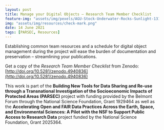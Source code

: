 ```yaml
---
layout: post
title: Manage your Digital Objects – Research Team Member Checklist 
feature-img: "assets/img/pexels/AGU-Stock-Underwater-Rocks-Sunlight-1314x400.jpg"
img: "assets/img/resources/check-mark.png"
date: 14 June 2021
tags: [PARSEC, Resources]
---
```


Establishing common team resources and a schedule for digital object management during the project will ease the burden of documentation and preservation – streamlining your publications.

Get a copy of the *Research Team Member Checklist* from Zenodo: [http://doi.org/10.5281/zenodo.4940836](http://doi.org/10.5281/zenodo.4940836)

This work is part of the **Building New Tools for Data Sharing and Re-use through a Transnational Investigation of the Socioeconomic Impacts of Protected Areas (PARSEC)** project with funding provided by the Belmont Forum through the National Science Foundation, Grant 1929464 as well as the **Accelerating Open and FAIR Data Practices Across the Earth, Space, and Environmental Sciences: A Pilot with the NSF to Support Public Access to Research Data** project funded by the National Science Foundation, Grant 2025364.
